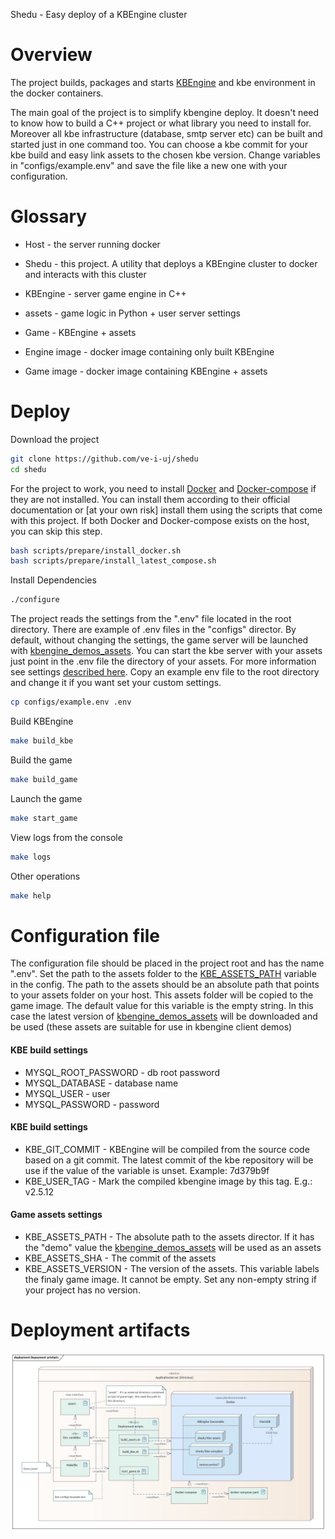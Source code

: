 Shedu - Easy deploy of a KBEngine cluster

# Overview

The project builds, packages and starts [KBEngine](https://github.com/kbengine/kbengine "An open source MMOG server engine") and kbe environment in the docker containers.

The main goal of the project is to simplify kbengine deploy. It doesn't need to know how to build a C++ project or what library you need to install for. Moreover all kbe infrastructure (database, smtp server etc) can be built and started just in one command too. You can choose a kbe commit for your kbe build and easy link assets to the chosen kbe version. Change variables in "configs/example.env" and save the file like a new one with your configuration.

# Glossary

* Host - the server running docker
* Shedu - this project. A utility that deploys a KBEngine cluster to docker and interacts with this cluster

* KBEngine - server game engine in C++
* assets - game logic in Python + user server settings
* Game - KBEngine + assets

* Engine image - docker image containing only built KBEngine
* Game image - docker image containing KBEngine + assets

# Deploy

Download the project

```bash
git clone https://github.com/ve-i-uj/shedu
cd shedu
```

For the project to work, you need to install [Docker](https://docs.docker.com/desktop/install/linux-install/) and [Docker-compose](https://docs.docker.com/compose/install/) if they are not installed. You can install them according to their official documentation or [at your own risk] install them using the scripts that come with this project. If both Docker and Docker-compose exists on the host, you can skip this step.

```bash
bash scripts/prepare/install_docker.sh
bash scripts/prepare/install_latest_compose.sh
```

Install Dependencies

```bash
./configure
```

The project reads the settings from the ".env" file located in the root directory. There are example of .env files in the "configs" director. By default, without changing the settings, the game server will be launched with [kbengine_demos_assets](https://github.com/kbengine/kbengine_demos_assets). You can start the kbe server with your assets just point in the .env file the directory of your assets. For more information see settings [described here](#configuration-file). Copy an example env file to the root directory and change it if you want set your custom settings.

```bash
cp configs/example.env .env
```

Build KBEngine

```bash
make build_kbe
```

Build the game

```bash
make build_game
```

Launch the game

```bash
make start_game
```

View logs from the console

```bash
make logs
```

Other operations

```bash
make help
```

# Configuration file

The configuration file should be placed in the project root and has the name ".env". Set the path to the assets folder to the [KBE_ASSETS_PATH](#configuration-file) variable in the config. The path to the assets should be an absolute path that points to your assets folder on your host. This assets folder will be copied to the game image. The default value for this variable is the empty string. In this case the latest version of [kbengine_demos_assets](https://github.com/kbengine/kbengine_demos_assets) will be downloaded and be used (these assets are suitable for use in kbengine client demos)

#### KBE build settings

* MYSQL_ROOT_PASSWORD - db root password
* MYSQL_DATABASE - database name
* MYSQL_USER - user
* MYSQL_PASSWORD - password

#### KBE build settings

* KBE_GIT_COMMIT - KBEngine will be compiled from the source code based on a git commit. The latest commit of the kbe repository will be use if the value of the variable is unset. Example: 7d379b9f
* KBE_USER_TAG - Mark the compiled kbengine image by this tag. E.g.: v2.5.12

#### Game assets settings

* KBE_ASSETS_PATH - The absolute path to the assets director. If it has the "demo" value the [kbengine_demos_assets](https://github.com/kbengine/kbengine_demos_assets "The demo settings provided by KBEngine developers") will be used as an assets
* KBE_ASSETS_SHA - The commit of the assets
* KBE_ASSETS_VERSION - The version of the assets. This variable labels the finaly game image. It cannot be empty. Set any non-empty string if your project has no version.

# Deployment artifacts
![alt text](https://github.com/ve-i-uj/shedu/blob/develop/doc/pictures/depoyment_artefacts.bmp?raw=true "Deployment artifacts")
